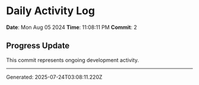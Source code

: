 # Daily Activity Log

**Date**: Mon Aug 05 2024
**Time**: 11:08:11 PM
**Commit**: 2

## Progress Update

This commit represents ongoing development activity.

---
Generated: 2025-07-24T03:08:11.220Z

